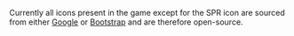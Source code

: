 Currently all icons present in the game except for the SPR icon are sourced from either [Google](https://fonts.google.com/icons) or [Bootstrap](https://icons.getbootstrap.com/) and are therefore open-source.

